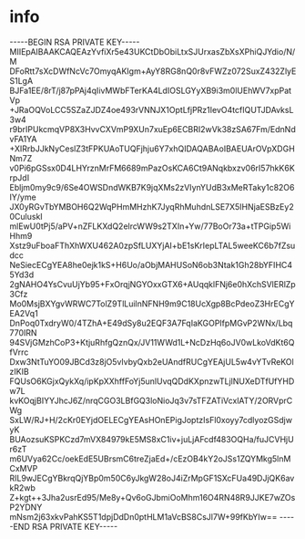 # info


-----BEGIN RSA PRIVATE KEY-----
MIIEpAIBAAKCAQEAzYvfiXr5e43UKCtDbObiLtxSJUrxasZbXsXPhiQJYdio/N/M
DFoRtt7sXcDWfNcVc7OmyqAKIgm+AyY8RG8nQ0r8vFWZz072SuxZ432ZlyES1LgA
BJFa1EE/8rT/j87pPAj4qIivMWbFTerKA4LdIOSLGYyXB9i3m0lUEhWV7xpPatVp
+JRaOQVoLCC5SZaZJDZ4oe493rVNNJX1OptLfjPRz1IevO4tcfIQUTJDAvksL3w4
r9brIPUkcmqVP8X3HvvCXVmP9XUn7xuEp6ECBRI2wVk38zSA67Fm/EdnNdvFA1YA
+XIRrbJJkNyCeslZ3tFPKUAoTUQFjhju6Y7xhQIDAQABAoIBAEUArOVpXDGHNm7Z
v0Pi6pGSsx0D4LHYrznMrFM6689mPazOsKCA6Ct9ANqkbxzv06rI57hkK6KrpJdI
Ebljm0my9c9/6Se4OWSDndWKB7K9jqXMs2zVIynYUdB3xMeRTaky1c82O6IY/yme
JX0yRGvTbYMBOH6Q2WqPHmMHzhK7JyqRhMuhdnLSE7X5IHNjaESBzEy20CuluskI
mlEwU0tPj5/aPV+nZFLKXdQ2elrcWW9s2TXIn+Yw/77BoOr73a+tTPGip5WiHhm9
Xstz9uFboaFThXhWXU462A0zpSfLUXYjAI+bE1sKrIepLTAL5weeKC6b7fZsudcc
NeSiecECgYEA8he0ejk1kS+H6Uo/aObjMAHUSoN6ob3Ntak1Gh28bYFIHC45Yd3d
2gNAHO4YsCvuUjYb95+FxOrqjNGYOxxGTX6+AUqqklFNj6e0hXchSVlERlZp3Cfz
Mo0MsjBXYgvWRWC7TolZ9TlLuilnNFNH9m9C18UcXgp8BcPdeoZ3HrECgYEA2Vq1
DnPoq0TxdryW0/4TZhA+E49dSy8u2EQF3A7FqIaKGOPIfpMGvP2WNx/Lbq770IRN
94SVjGMzhCoP3+KtjuRhfgQznQx/JV11WWd1L+NcDzHq6oJV0wLkoVdKt6QfVrrc
Dxw3NtTuYO09JBCd3z8jO5vlvbyQxb2eUAndfRUCgYEAjUL5w4vYTvReKOlzIKIB
FQUsO6KGjxQykXq/ipKpXXhffFoYj5unlUvqQDdKXpnzwTLjlNUXeDTfUfYHDw7L
kvKOqjBIYYJhcJ6Z/nrqCGO3LBfGQ3loNioJq3v7sTFZATiVcxlATY/2ORVprCWg
SxLW/RJ+H/2cKr0EYjdOELECgYEAsHOnEPigJoptzIsFl0xoyy7cdlyozGSdjwyK
BUAozsuKSPKCzd7mVX84979kE5MS8xC1iv+juLjAFcdf483OQHa/fuJCVHjUr6zT
m6UVya62Cc/oekEdE5UBrsmC6treZjaEd+/cEzOB4kY2oJSs1ZQYMkg5lnMCxMVP
RIL9wJECgYBkrqQjYBp0m50C6yJkgW28oJ4iZrMpGF1SXcFUa49DJjQK6avkR2wb
Z+kgt++3Jha2usrEd95/Me8y+Qv6oGJbmiOoMhm16O4RN48R9JJKE7wZOsP2YDNY
mNsm2j63xkvPahKS5T1dpjDdDn0ptHLM1aVcBS8CsJl7W+99fKbYIw==
-----END RSA PRIVATE KEY-----
